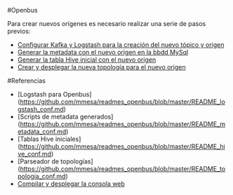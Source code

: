 #Openbus

Para crear nuevos orígenes es necesario realizar una serie de pasos previos:

- [Configurar Kafka y Logstash para la creación del nuevo tópico y origen](https://github.com/mmesa/readmes_openbus/blob/master/README_logstash.md)
- [Generar la metadata con el nuevo origen en la bbdd MySql](https://github.com/mmesa/readmes_openbus/blob/master/README_metadata.md)
- [Generar la tabla Hive inicial con el nuevo origen](https://github.com/mmesa/readmes_openbus/blob/master/README_hive.md)
- [Crear y desplegar la nueva topología para el nuevo origen](https://github.com/mmesa/readmes_openbus/blob/master/README_topologia.md)



#Referencias

- [Logstash para Openbus] (https://github.com/mmesa/readmes_openbus/blob/master/README_logstash_conf.md)
- [Scripts de metadata generados] (https://github.com/mmesa/readmes_openbus/blob/master/README_metadata_conf.md)
- [Tablas Hive iniciales] (https://github.com/mmesa/readmes_openbus/blob/master/README_hive_conf.md)
- [Parseador de topologías] (https://github.com/mmesa/readmes_openbus/blob/master/README_topologia_conf.md)
- [Compilar y desplegar la consola web](https://github.com/mmesa/readmes_openbus/blob/master/README_consola.md)
